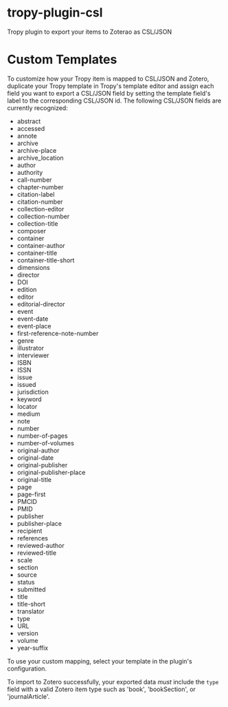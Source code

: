 # tropy-plugin-csl
Tropy plugin to export your items to Zoterao as CSL/JSON

# Custom Templates
To customize how your Tropy item is mapped to CSL/JSON and Zotero,
duplicate your Tropy template in Tropy's template editor and assign
each field you want to export a CSL/JSON field by setting the template
field's label to the corresponding CSL/JSON id. The following CSL/JSON
fields are currently recognized:

* abstract
* accessed
* annote
* archive
* archive-place
* archive_location
* author
* authority
* call-number
* chapter-number
* citation-label
* citation-number
* collection-editor
* collection-number
* collection-title
* composer
* container
* container-author
* container-title
* container-title-short
* dimensions
* director
* DOI
* edition
* editor
* editorial-director
* event
* event-date
* event-place
* first-reference-note-number
* genre
* illustrator
* interviewer
* ISBN
* ISSN
* issue
* issued
* jurisdiction
* keyword
* locator
* medium
* note
* number
* number-of-pages
* number-of-volumes
* original-author
* original-date
* original-publisher
* original-publisher-place
* original-title
* page
* page-first
* PMCID
* PMID
* publisher
* publisher-place
* recipient
* references
* reviewed-author
* reviewed-title
* scale
* section
* source
* status
* submitted
* title
* title-short
* translator
* type
* URL
* version
* volume
* year-suffix

To use your custom mapping, select your template in the plugin's
configuration.

To import to Zotero successfully, your exported data _must_ include the
`type` field with a valid Zotero item type such as 'book', 'bookSection',
or 'journalArticle'.
